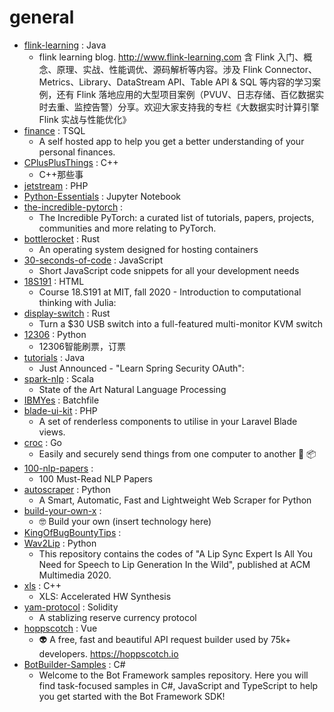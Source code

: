 # general
- [flink-learning](https://github.com/zhisheng17/flink-learning) : Java
  - flink learning blog. http://www.flink-learning.com 含 Flink 入门、概念、原理、实战、性能调优、源码解析等内容。涉及 Flink Connector、Metrics、Library、DataStream API、Table API & SQL 等内容的学习案例，还有 Flink 落地应用的大型项目案例（PVUV、日志存储、百亿数据实时去重、监控告警）分享。欢迎大家支持我的专栏《大数据实时计算引擎 Flink 实战与性能优化》
- [finance](https://github.com/austinkregel/finance) : TSQL
  - A self hosted app to help you get a better understanding of your personal finances.
- [CPlusPlusThings](https://github.com/Light-City/CPlusPlusThings) : C++
  - C++那些事
- [jetstream](https://github.com/laravel/jetstream) : PHP
- [Python-Essentials](https://github.com/LetsUpgrade/Python-Essentials) : Jupyter Notebook
- [the-incredible-pytorch](https://github.com/ritchieng/the-incredible-pytorch) : 
  - The Incredible PyTorch: a curated list of tutorials, papers, projects, communities and more relating to PyTorch.
- [bottlerocket](https://github.com/bottlerocket-os/bottlerocket) : Rust
  - An operating system designed for hosting containers
- [30-seconds-of-code](https://github.com/30-seconds/30-seconds-of-code) : JavaScript
  - Short JavaScript code snippets for all your development needs
- [18S191](https://github.com/mitmath/18S191) : HTML
  - Course 18.S191 at MIT, fall 2020 - Introduction to computational thinking with Julia:
- [display-switch](https://github.com/haimgel/display-switch) : Rust
  - Turn a $30 USB switch into a full-featured multi-monitor KVM switch
- [12306](https://github.com/testerSunshine/12306) : Python
  - 12306智能刷票，订票
- [tutorials](https://github.com/eugenp/tutorials) : Java
  - Just Announced - "Learn Spring Security OAuth":
- [spark-nlp](https://github.com/JohnSnowLabs/spark-nlp) : Scala
  - State of the Art Natural Language Processing
- [IBMYes](https://github.com/CCChieh/IBMYes) : Batchfile
- [blade-ui-kit](https://github.com/blade-ui-kit/blade-ui-kit) : PHP
  - A set of renderless components to utilise in your Laravel Blade views.
- [croc](https://github.com/schollz/croc) : Go
  - Easily and securely send things from one computer to another 🐊 📦
- [100-nlp-papers](https://github.com/mhagiwara/100-nlp-papers) : 
  - 100 Must-Read NLP Papers
- [autoscraper](https://github.com/alirezamika/autoscraper) : Python
  - A Smart, Automatic, Fast and Lightweight Web Scraper for Python
- [build-your-own-x](https://github.com/danistefanovic/build-your-own-x) : 
  - 🤓 Build your own (insert technology here)
- [KingOfBugBountyTips](https://github.com/KingOfBugbounty/KingOfBugBountyTips) : 
- [Wav2Lip](https://github.com/Rudrabha/Wav2Lip) : Python
  - This repository contains the codes of "A Lip Sync Expert Is All You Need for Speech to Lip Generation In the Wild", published at ACM Multimedia 2020.
- [xls](https://github.com/google/xls) : C++
  - XLS: Accelerated HW Synthesis
- [yam-protocol](https://github.com/yam-finance/yam-protocol) : Solidity
  - A stablizing reserve currency protocol
- [hoppscotch](https://github.com/hoppscotch/hoppscotch) : Vue
  - 👽 A free, fast and beautiful API request builder used by 75k+ developers. https://hoppscotch.io
- [BotBuilder-Samples](https://github.com/microsoft/BotBuilder-Samples) : C#
  - Welcome to the Bot Framework samples repository. Here you will find task-focused samples in C#, JavaScript and TypeScript to help you get started with the Bot Framework SDK!
